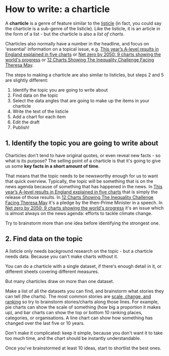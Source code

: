 # How to write: a charticle

A **charticle** is a genre of feature similar to the [listicle](https://github.com/paulbradshaw/journalismrecipebook/blob/main/chapters/listicles.md) (in fact, you could say the charticle is a sub-genre of the listicle). Like the listicle, it is an article in the form of a list - but the charticle is also a *list of charts*.

Charticles also normally have a number in the headline, and focus on 'essential' information on a topical issue, e.g. [This year’s A-level results in England explained in five charts](https://www.theguardian.com/education/2022/aug/18/england-a-level-result-explained-five-charts) or [Net zero by 2050: 9 charts showing the world's progress](https://www.dw.com/en/net-zero-by-2050-9-charts-showing-the-worlds-progress/a-59684637) or [12 Charts Showing The Inequality Challenge Facing Theresa May](https://www.buzzfeed.com/jamesball/13-charts-showing-the-inequality-challenge-facing-theresa-ma). 

The steps to making a charticle are also similar to listicles, but steps 2 and 5 are slightly different:

1. Identify the topic you are going to write about
2. Find data on the topic
3. Select the data angles that are going to make up the items in your charticle
4. Write the text of the listicle
5. Add a chart for each item
6. Edit the draft
7. Publish!

## 1. Identify the topic you are going to write about

Charticles don't tend to have original quotes, or even reveal new facts - so what is its purpose? The selling point of a charticle is that it's going to give us some **key facts in a short amount of time**. 

That means that the topic needs to be newsworthy enough for us to want that quick overview. Typically, the topic will be something that is on the news agenda because of something that has happened in the news. In [This year’s A-level results in England explained in five charts](https://www.theguardian.com/education/2022/aug/18/england-a-level-result-explained-five-charts) that is simply the release of those results. In [12 Charts Showing The Inequality Challenge Facing Theresa May](https://www.buzzfeed.com/jamesball/13-charts-showing-the-inequality-challenge-facing-theresa-ma) it's a pledge by the then-Prime Minister in a speech. In [Net zero by 2050: 9 charts showing the world's progress](https://www.dw.com/en/net-zero-by-2050-9-charts-showing-the-worlds-progress/a-59684637) it's an issue which is almost always on the news agenda: efforts to tackle climate change. 

Try to brainstorm more than one idea before identifying the strongest one.

## 2. Find data on the topic

A listicle only needs background research on the topic - but a charticle needs data. Because you can't make charts without it.

You can do a charticle with a single dataset, if there's enough detail in it, or different sheets covering different measures.

But many charticles draw on more than one dataset. 

Make a list of all the datasets you can find, and brainstorm what stories they can tell (the charts). The most common stories are [scale, change, and ranking](https://onlinejournalismblog.com/2020/08/11/here-are-the-7-types-of-stories-most-often-found-in-data/) so try to brainstorm stories/charts along those lines. For example, pie charts can show the scale of something (how big a proportion it makes up), and bar charts can show the top or bottom 10 ranking places, categories, or organisations. A line chart can show how something has changed over the last five or 10 years. 

Don't make it complicated: keep it simple, because you don't want it to take too much time, and the chart should be instantly understandable.

Once you've brainstormed at least 10 ideas, start to shortlist the best ones. 
